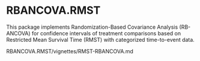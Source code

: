 # RBANCOVA.RMST
This package implements Randomization-Based Covariance Analysis (RB-ANCOVA) for confidence intervals of treatment comparisons based on Restricted Mean Survival Time (RMST) with categorized time-to-event data.

RBANCOVA.RMST/vignettes/RMST-RBANCOVA.md
